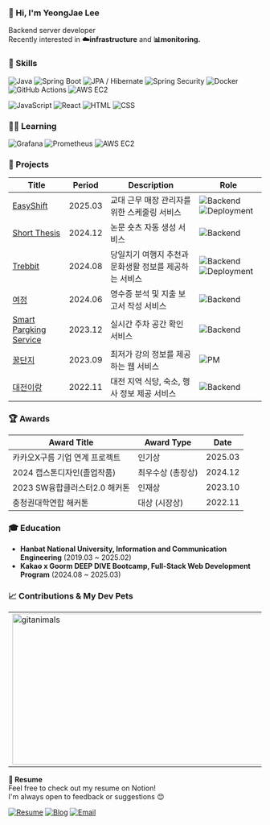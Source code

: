 ### 👋 Hi, I'm YeongJae Lee
Backend server developer </br>
Recently interested in **☁️infrastructure** and **📊monitoring.**
</br>

### 🚀 Skills  
![Java](https://img.shields.io/badge/Java-007396?logo=java&logoColor=white)
![Spring Boot](https://img.shields.io/badge/Spring%20Boot-6DB33F?logo=springboot&logoColor=white)
![JPA / Hibernate](https://img.shields.io/badge/JPA%20/%20Hibernate-59666C?logo=hibernate&logoColor=white&style=flat)
![Spring Security](https://img.shields.io/badge/Spring%20Security-6DB33F?logo=spring&logoColor=white&style=flat)
![Docker](https://img.shields.io/badge/Docker-2496ED?logo=docker&logoColor=white)
![GitHub Actions](https://img.shields.io/badge/GitHub%20Actions-2088FF?logo=githubactions&logoColor=white)
![AWS EC2](https://img.shields.io/badge/AWS%20EC2-FF9900?logo=amazonaws&logoColor=white)

![JavaScript](https://img.shields.io/badge/JavaScript-F7DF1E?logo=javascript&logoColor=black&style=flat)
![React](https://img.shields.io/badge/React-61DAFB?logo=react&logoColor=black&style=flat)
![HTML](https://img.shields.io/badge/HTML5-E34F26?logo=html5&logoColor=white&style=flat)
![CSS](https://img.shields.io/badge/CSS3-1572B6?logo=css3&logoColor=white&style=flat)

### 🏃‍➡️ Learning
![Grafana](https://img.shields.io/badge/Grafana-F46800?logo=grafana&logoColor=white)
![Prometheus](https://img.shields.io/badge/Prometheus-E6522C?logo=prometheus&logoColor=white)
![AWS EC2](https://img.shields.io/badge/AWS%20EC2-FF9900?logo=amazonaws&logoColor=white)


### 🚀 Projects

| Title                         | Period | Description                                                 | Role              |
|------------------------------|--------|-------------------------------------------------------------|--------------------|
| [EasyShift](https://github.com/YeongJae0114/EasyShift-backend)|2025.03| 교대 근무 매장 관리자를 위한 스케줄링 서비스                           |![Backend](https://img.shields.io/badge/Backend-blue)  ![Deployment](https://img.shields.io/badge/Deployment-green) |
| [ Short Thesis](https://github.com/YeongJae0114/Short-thesis) |2024.12| 논문 숏츠 자동 생성 서비스                                        |![Backend](https://img.shields.io/badge/Backend-blue) |
| [Trebbit](https://github.com/YeongJae0114/Trabbit_BE)           |2024.08| 당일치기 여행지 추천과 문화생활 정보를 제공하는 서비스                   |![Backend](https://img.shields.io/badge/Backend-blue)  ![Deployment](https://img.shields.io/badge/Deployment-green) |
| [여정](https://github.com/YeongJae0114/Travel-Money-backend)                          |2024.06| 영수증 분석 및 지출 보고서 작성 서비스                               |![Backend](https://img.shields.io/badge/Backend-blue) |
| [Smart Pargking Service](https://github.com/Smart-Parking-PJ)       |2023.12| 실시간 주차 공간 확인 서비스                                       |![Backend](https://img.shields.io/badge/Backend-blue) |
|[꿀단지](https://github.com/gguldangi)              |2023.09| 최저가 강의 정보를 제공하는 웹 서비스                                |![PM](https://img.shields.io/badge/PM-purple) |
|  [대전이랑](https://github.com/YeongJae0114/With_Deajeon_PJ)                    |2022.11| 대전 지역 식당, 숙소, 행사 정보 제공 서비스                           |![Backend](https://img.shields.io/badge/Backend-blue) |

### 🏆 Awards

| Award Title | Award Type | Date |
|-----------|-----------|-----------|
| 카카오X구름 기업 연계 프로젝트 | 인기상 | 2025.03 |
| 2024 캡스톤디자인(졸업작품) | 최우수상 (총장상) | 2024.12 |
| 2023 SW융합클러스터2.0 해커톤 | 인재상 | 2023.10 |
| 충청권대학연합 해커톤 | 대상 (시장상) | 2022.11 |

### 🎓 Education
- **Hanbat National University, Information and Communication Engineering** (2019.03 ~ 2025.02)
- **Kakao x Goorm DEEP DIVE Bootcamp, Full-Stack Web Development Program** (2024.08 ~ 2025.03)


<h3>📈 Contributions & My Dev Pets</h3>
<table  border="0">
  <tr>
    <td>
      <a href="https://www.gitanimals.org/">
        <img
          src="https://render.gitanimals.org/guilds/698048589689348084/draw"
          width="600"
          height="300"
          alt="gitanimals"
        />
      </a>
    </td>
    <td>
      <a href="https://github.com/YeongJae0114">
        <img src="https://github-readme-stats.vercel.app/api?username=YeongJae0114&show_icons=true&theme=tokyonight" />
      </a>
    </td>
  </tr>
</table>

**📄 Resume** 
</br>
Feel free to check out my resume on Notion!   </br>
I'm always open to feedback or suggestions 😊  

[![Resume](https://img.shields.io/badge/Resume-Notion-000000?logo=notion&logoColor=white)](https://lopsided-stallion-c16.notion.site/230c94c8d6d180f09154d5e810790abc)
[![Blog](https://img.shields.io/badge/Blog-000000?logo=velog&logoColor=white&style=flat)](https://velog.io/@yjl8628/posts)
[![Email](https://img.shields.io/badge/Email-D14836?logo=gmail&logoColor=white&style=flat)](mailto:zerojae175@gmail.com)

